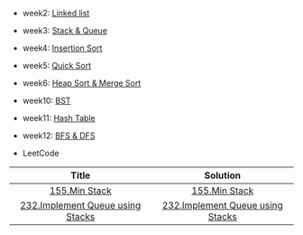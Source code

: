 * week2:
[Linked list](https://github.com/tzuying0312/Learning-Code/tree/master/week2)
* week3:
[Stack & Queue](https://github.com/tzuying0312/Learning-Code/tree/master/week3)
* week4:
[Insertion Sort](https://github.com/tzuying0312/Learning-Code/tree/master/week4)
* week5:
[Quick Sort](https://github.com/tzuying0312/Learning-Code/tree/master/week5)
* week6:
[Heap Sort & Merge Sort](https://github.com/tzuying0312/Learning-Code/tree/master/week6%267)
* week10:
[BST](https://github.com/tzuying0312/Learning-Code/tree/master/week10)
* week11:
[Hash Table](https://github.com/tzuying0312/Learning-Code/tree/master/week11)
* week12:
[BFS & DFS](https://github.com/tzuying0312/Learning-Code/tree/master/week12%2613)

* LeetCode

| Title        | Solution        |
| :-------------: |:-------------:|
| [155.Min Stack](https://leetcode.com/problems/min-stack/)   | [155.Min Stack](https://github.com/tzuying0312/Learning-Code/blob/master/week3/155.min-stack(array).py)      | 
| [232.Implement Queue using Stacks](https://leetcode.com/problems/implement-queue-using-stacks/)   | [232.Implement Queue using Stacks ](https://github.com/tzuying0312/Learning-Code/blob/master/week3/232.implement-queue-using-stacks(array).py)      | 
